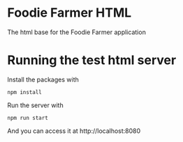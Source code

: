 # Foodie Farmer HTML

The html base for the Foodie Farmer application

# Running the test html server

Install the packages with

  `npm install`

Run the server with

  `npm run start`

And you can access it at http://localhost:8080